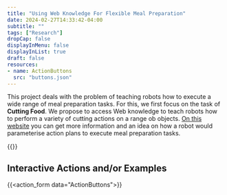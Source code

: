 ```yaml
---
title: "Using Web Knowledge For Flexible Meal Preparation"
date: 2024-02-27T14:33:42-04:00
subtitle: ""
tags: ["Research"]
dropCap: false
displayInMenu: false
displayInList: true
draft: false
resources:
- name: ActionButtons
  src: "buttons.json"
---
```


This project deals with the problem of teaching robots how to execute a wide range of meal preparation tasks. For this, we first focus on the task of <b>Cutting Food</b>. We propose to access Web knowledge to teach robots how to perform a variety of cutting actions on a range ob objects.
<a href="https://food-ninja.github.io/FoodCutting/">On this website</a> you can get more information and an idea on how a robot would parameterise action plans to execute meal preparation tasks.

<param class="hidde-after-preview">
{{<action_form data="ActionButtons">}}

<!--more-->


Interactive Actions and/or Examples
---

{{<action_form data="ActionButtons">}}

</br>
